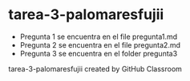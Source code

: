 # tarea-3-palomaresfujii

- Pregunta 1 se encuentra en el file pregunta1.md
- Pregunta 2 se encuentra en el file pregunta2.md
- Pregunta 3 se encuentra en el folder pregunta3

tarea-3-palomaresfujii created by GitHub Classroom
